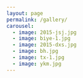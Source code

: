 ```yaml
---
layout: page
permalink: /gallery/
carousel:
  - image: 2015-jsj.jpg
  - image: biye-1.jpg
  - image: 2015-dxs.jpg
  - image: bh.jpg
  - image: tx-1.jpg
  - image: ykm.jpg
---
```



